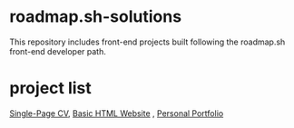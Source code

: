# roadmap.sh-solutions
This repository includes front-end projects built following the roadmap.sh front-end developer path.


# project list
[Single-Page CV](https://roadmap.sh/projects/single-page-cv), [Basic HTML Website](https://roadmap.sh/projects/basic-html-website)
, [Personal Portfolio](https://roadmap.sh/projects/portfolio-website)